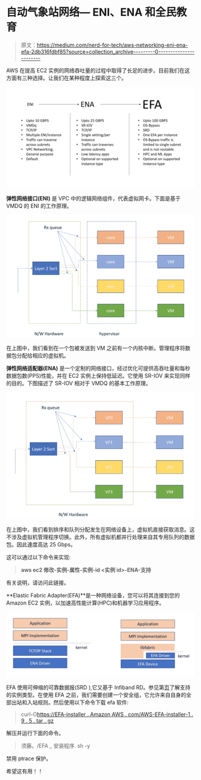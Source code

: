 # 自动气象站网络— ENI、ENA 和全民教育

> 原文：<https://medium.com/nerd-for-tech/aws-networking-eni-ena-efa-2db316fdbf85?source=collection_archive---------0----------------------->

AWS 在提高 EC2 实例的网络吞吐量的过程中取得了长足的进步。目前我们在这方面有三种选择。让我们在某种程度上探索这三个。

![](img/4bb0d7b25f16fcc5695ba1e9aaead939.png)

**弹性网络接口(ENI)** 是 VPC 中的逻辑网络组件，代表虚拟网卡。下面是基于 VMDQ 的 ENI 的工作原理。

![](img/425c51a6539e73d8b95e0598c30ae50a.png)

在上图中，我们看到在一个包被发送到 VM 之前有一个内核中断。管理程序将数据包分配给相应的虚拟机。

**弹性网络适配器(ENA)** 是一个定制的网络接口，经过优化可提供高吞吐量和每秒数据包数(PPS)性能，并在 EC2 实例上保持低延迟。它使用 SR-IOV 来实现同样的目的。下图描述了 SR-IOV 相对于 VMDQ 的基本工作原理。

![](img/9474c0d9b76f8576203f39ffbdff1d97.png)

在上图中，我们看到排序和队列分配发生在网络设备上，虚拟机直接获取消息。这不涉及虚拟机管理程序切换。此外，所有虚拟机都并行处理来自其专用队列的数据包。因此速度高达 25 Gbps。

这可以通过以下命令来实现:

> **aws ec2 修改-实例-属性-实例-id <实例 id>-ENA-支持**

有关说明，请访问此链接。

**Elastic Fabric Adapter(EFA)**是一种网络设备，您可以将其连接到您的 Amazon EC2 实例，以加速高性能计算(HPC)和机器学习应用程序。

![](img/6afb790d1b1cd7d348684c2fbad99b95.png)

EFA 使用可伸缩的可靠数据报(SRD ),它又基于 Infiband RD。参见第[页](https://docs.aws.amazon.com/AWSEC2/latest/UserGuide/efa.html#efa-instance-types)了解支持的实例类型。在使用 EFA 之前，我们需要创建一个安全组，它允许来自自身的全部出站和入站规则。然后使用以下命令下载 efa 软件:

> curl-O[https://EFA-installer . Amazon AWS . com/AWS-EFA-installer-1 . 9 . 5 . tar . gz](https://efa-installer.amazonaws.com/aws-efa-installer-1.9.5.tar.gz)

解压并运行下面的命令。

> 须藤。/EFA _ 安装程序. sh -y

禁用 ptrace 保护。

希望这有用！！
